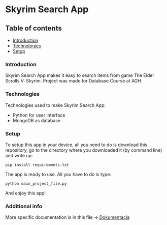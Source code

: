 # Skyrim Search App

## Table of contents
* [Introduction](#introduction)
* [Technologies](#technologies)
* [Setup](#setup)

### Introduction
Skyrim Search App makes it easy to search items from game The Elder Scrolls V: Skyrim. Project was made for Database Course at AGH.

### Technologies
Technologies used to make Skyrim Search App:
* Python for user interface
* MongoDB as database

### Setup
To setup this app in your device, all you need to do is download this repository, go to the directory where you downloaded it (by command line) and write up:

```
pip install requirements.txt
```

The app is ready to use. All you have to do is type:
```
python main_project_file.py
```
And enjoy this app!

### Additional info
More specific documentation is in this file -> [Dokumentacja](https://github.com/Davenury/Skyrim-Search-App/blob/master/Skyrim%20Search%20App%20-%20Dokumentacja.pdf)

